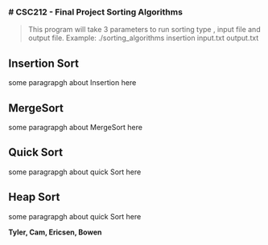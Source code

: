 <h3> # CSC212 - Final Project Sorting Algorithms</h4>

> This program will take 3 parameters to run sorting type , input file and output file. Example: ./sorting_algorithms insertion input.txt output.txt




<h2> Insertion Sort </h2>
<p>some paragrapgh about Insertion here</p>

<h2> MergeSort </h2>
<p>some paragrapgh about MergeSort here</p>

<h2> Quick Sort </h2>
<p>some paragrapgh about quick Sort here</p>

<h2> Heap Sort </h2>
<p>some paragrapgh about quick Sort here</p>

<strong>Tyler, Cam, Ericsen, Bowen</strong>
